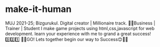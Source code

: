 # make-it-human
MUJ 2021-25; Bizgurukul. Digital creator | Millionaire track. 👩‍💻Business | Trainer | Student I make game projects using html,css,javascript for web development. learn your experience with me to grand a great success!  3️⃣2️⃣1️⃣ 👩‍💻GO! Lets together begin our way to Success😊🥰🥳 
